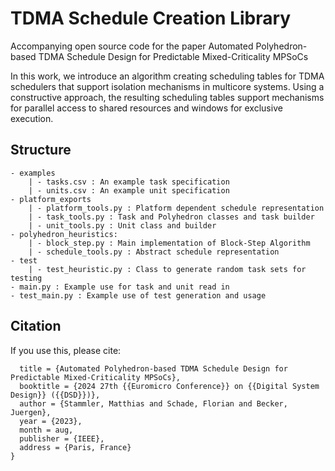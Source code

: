 # TDMA Schedule Creation Library

Accompanying open source code for the paper Automated Polyhedron-based TDMA Schedule Design for Predictable Mixed-Criticality MPSoCs

In this work, we introduce an algorithm creating scheduling tables for TDMA schedulers that support isolation mechanisms in multicore systems. Using a constructive approach, the resulting scheduling tables support mechanisms for parallel access to shared resources and windows for exclusive execution.

## Structure
```
- examples
    | - tasks.csv : An example task specification
    | - units.csv : An example unit specification
- platform_exports
    | - platform_tools.py : Platform dependent schedule representation
    | - task_tools.py : Task and Polyhedron classes and task builder
    | - unit_tools.py : Unit class and builder
- polyhedron_heuristics:
    | - block_step.py : Main implementation of Block-Step Algorithm
    | - schedule_tools.py : Abstract schedule representation
- test
    | - test_heuristic.py : Class to generate random task sets for testing
- main.py : Example use for task and unit read in
- test_main.py : Example use of test generation and usage
```
## Citation
If you use this, please cite:

```@inproceedings{bawatna2022,
  title = {Automated Polyhedron-based TDMA Schedule Design for Predictable Mixed-Criticality MPSoCs},
  booktitle = {2024 27th {{Euromicro Conference}} on {{Digital System Design}} ({{DSD}})},
  author = {Stammler, Matthias and Schade, Florian and Becker, Juergen},
  year = {2023},
  month = aug,
  publisher = {IEEE},
  address = {Paris, France}
}
```